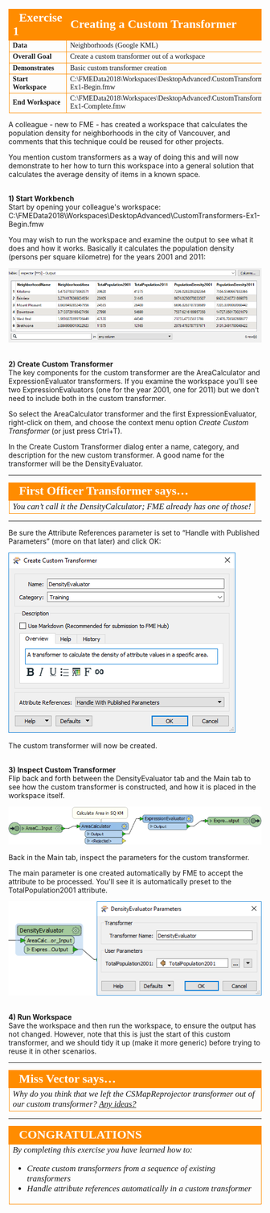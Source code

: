 <!--Exercise Section-->


<table style="border-spacing: 0px;border-collapse: collapse;font-family:serif">
<tr>
<td style="vertical-align:middle;background-color:darkorange;border: 2px solid darkorange">
<i class="fa fa-cogs fa-lg fa-pull-left fa-fw" style="color:white;padding-right: 12px;vertical-align:text-top"></i>
<span style="color:white;font-size:x-large;font-weight: bold">Exercise 1</span>
</td>
<td style="border: 2px solid darkorange;background-color:darkorange;color:white">
<span style="color:white;font-size:x-large;font-weight: bold">Creating a Custom Transformer</span>
</td>
</tr>

<tr>
<td style="border: 1px solid darkorange; font-weight: bold">Data</td>
<td style="border: 1px solid darkorange">Neighborhoods (Google KML)</td>
</tr>

<tr>
<td style="border: 1px solid darkorange; font-weight: bold">Overall Goal</td>
<td style="border: 1px solid darkorange">Create a custom transformer out of a workspace</td>
</tr>

<tr>
<td style="border: 1px solid darkorange; font-weight: bold">Demonstrates</td>
<td style="border: 1px solid darkorange">Basic custom transformer creation</td>
</tr>

<tr>
<td style="border: 1px solid darkorange; font-weight: bold">Start Workspace</td>
<td style="border: 1px solid darkorange">C:\FMEData2018\Workspaces\DesktopAdvanced\CustomTransformers-Ex1-Begin.fmw</td>
</tr>

<tr>
<td style="border: 1px solid darkorange; font-weight: bold">End Workspace</td>
<td style="border: 1px solid darkorange">C:\FMEData2018\Workspaces\DesktopAdvanced\CustomTransformers-Ex1-Complete.fmw</td>
</tr>

</table>

A colleague - new to FME - has created a workspace that calculates the population density for neighborhoods in the city of Vancouver, and comments that this technique could be reused for other projects.

You mention custom transformers as a way of doing this and will now demonstrate to her how to turn this workspace into a general solution that calculates the average density of items in a known space.


<br>**1) Start Workbench**
<br>Start by opening your colleague's workspace: C:\FMEData2018\Workspaces\DesktopAdvanced\CustomTransformers-Ex1-Begin.fmw

You may wish to run the workspace and examine the output to see what it does and how it works. Basically it calculates the population density (persons per square kilometre) for the years 2001 and 2011:

![](./Images/Img5.200.Ex1.OriginalOutput.png)


<br>**2) Create Custom Transformer**
<br>The key components for the custom transformer are the AreaCalculator and ExpressionEvaluator transformers. If you examine the workspace you’ll see two ExpressionEvaluators (one for the year 2001, one for 2011) but we don’t need to include both in the custom transformer.

So select the AreaCalculator transformer and the first ExpressionEvaluator, right-click on them, and choose the context menu option *Create Custom Transformer* (or just press Ctrl+T).

In the Create Custom Transformer dialog enter a name, category, and description for the new custom transformer. A good name for the transformer will be the DensityEvaluator.

---

<table style="border-spacing: 0px">
<tr>
<td style="vertical-align:middle;background-color:darkorange;border: 2px solid darkorange">
<i class="fa fa-quote-left fa-lg fa-pull-left fa-fw" style="color:white;padding-right: 12px;vertical-align:text-top"></i>
<span style="color:white;font-size:x-large;font-weight: bold;font-family:serif">First Officer Transformer says…</span>
</td>
</tr>

<tr>
<td style="border: 1px solid darkorange">
<span style="font-family:serif; font-style:italic; font-size:larger">
You can’t call it the DensityCalculator; FME already has one of those!
</span>
</td>
</tr>
</table>

---

Be sure the Attribute References parameter is set to “Handle with Published Parameters” (more on that later) and click OK:

![](./Images/Img5.201.Ex1.CreateCTDialog.png)

The custom transformer will now be created.

<br>**3) Inspect Custom Transformer**
<br>Flip back and forth between the DensityEvaluator tab and the Main tab to see how the custom transformer is constructed, and how it is placed in the workspace itself.

![](./Images/Img5.202.Ex1.InitialCT.png)

Back in the Main tab, inspect the parameters for the custom transformer.

The main parameter is one created automatically by FME to accept the attribute to be processed. You'll see it is automatically preset to the TotalPopulation2001 attribute.

![](./Images/Img5.203.Ex1.InitialCTOnCanvas.png)

<br>**4) Run Workspace**
<br>Save the workspace and then run the workspace, to ensure the output has not changed. However, note that this is just the start of this custom transformer, and we should tidy it up (make it more generic) before trying to reuse it in other scenarios.

---

<table style="border-spacing: 0px">
<tr>
<td style="vertical-align:middle;background-color:darkorange;border: 2px solid darkorange">
<i class="fa fa-quote-left fa-lg fa-pull-left fa-fw" style="color:white;padding-right: 12px;vertical-align:text-top"></i>
<span style="color:white;font-size:x-large;font-weight: bold;font-family:serif">Miss Vector says…</span>
</td>
</tr>

<tr>
<td style="border: 1px solid darkorange">
<span style="font-family:serif; font-style:italic; font-size:larger">
Why do you think that we left the CSMapReprojector transformer out of our custom transformer? <a href="http://52.73.3.37/fmedatastreaming/Manual/QAResponse2017.fmw?chapter=13&question=3&answer=1&DestDataset_TEXTLINE=C%3A%5CFMEOutput%5CQAResponse.html">Any ideas?</a>
</span>
</td>
</tr>
</table>


---

<!--Exercise Congratulations Section--> 

<table style="border-spacing: 0px">
<tr>
<td style="vertical-align:middle;background-color:darkorange;border: 2px solid darkorange">
<i class="fa fa-thumbs-o-up fa-lg fa-pull-left fa-fw" style="color:white;padding-right: 12px;vertical-align:text-top"></i>
<span style="color:white;font-size:x-large;font-weight: bold;font-family:serif">CONGRATULATIONS</span>
</td>
</tr>

<tr>
<td style="border: 1px solid darkorange">
<span style="font-family:serif; font-style:italic; font-size:larger">
By completing this exercise you have learned how to:
<ul><li>Create custom transformers from a sequence of existing transformers</li>
<li>Handle attribute references automatically in a custom transformer</li></ul>
</span>
</td>
</tr>
</table>